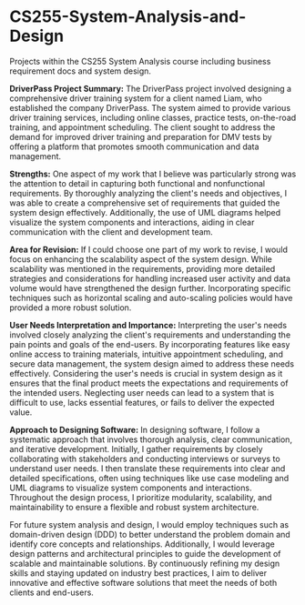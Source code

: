 # CS255-System-Analysis-and-Design
Projects within the CS255 System Analysis course including business requirement docs and system design.

**DriverPass Project Summary:**
The DriverPass project involved designing a comprehensive driver training system for a client named Liam, who established the company DriverPass. The system aimed to provide various driver training services, including online classes, practice tests, on-the-road training, and appointment scheduling. The client sought to address the demand for improved driver training and preparation for DMV tests by offering a platform that promotes smooth communication and data management.

**Strengths:**
One aspect of my work that I believe was particularly strong was the attention to detail in capturing both functional and nonfunctional requirements. By thoroughly analyzing the client's needs and objectives, I was able to create a comprehensive set of requirements that guided the system design effectively. Additionally, the use of UML diagrams helped visualize the system components and interactions, aiding in clear communication with the client and development team.

**Area for Revision:**
If I could choose one part of my work to revise, I would focus on enhancing the scalability aspect of the system design. While scalability was mentioned in the requirements, providing more detailed strategies and considerations for handling increased user activity and data volume would have strengthened the design further. Incorporating specific techniques such as horizontal scaling and auto-scaling policies would have provided a more robust solution.

**User Needs Interpretation and Importance:**
Interpreting the user's needs involved closely analyzing the client's requirements and understanding the pain points and goals of the end-users. By incorporating features like easy online access to training materials, intuitive appointment scheduling, and secure data management, the system design aimed to address these needs effectively. Considering the user's needs is crucial in system design as it ensures that the final product meets the expectations and requirements of the intended users. Neglecting user needs can lead to a system that is difficult to use, lacks essential features, or fails to deliver the expected value.

**Approach to Designing Software:**
In designing software, I follow a systematic approach that involves thorough analysis, clear communication, and iterative development. Initially, I gather requirements by closely collaborating with stakeholders and conducting interviews or surveys to understand user needs. I then translate these requirements into clear and detailed specifications, often using techniques like use case modeling and UML diagrams to visualize system components and interactions. Throughout the design process, I prioritize modularity, scalability, and maintainability to ensure a flexible and robust system architecture.

For future system analysis and design, I would employ techniques such as domain-driven design (DDD) to better understand the problem domain and identify core concepts and relationships. Additionally, I would leverage design patterns and architectural principles to guide the development of scalable and maintainable solutions. By continuously refining my design skills and staying updated on industry best practices, I aim to deliver innovative and effective software solutions that meet the needs of both clients and end-users.
